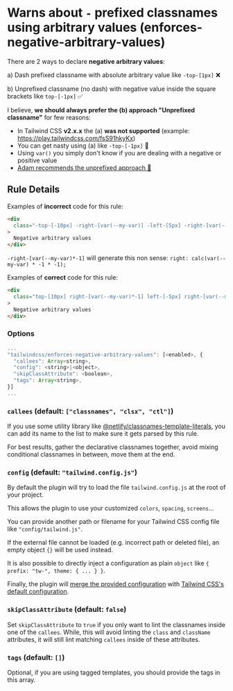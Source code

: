 # Warns about `-` prefixed classnames using arbitrary values (enforces-negative-arbitrary-values)

There are 2 ways to declare **negative arbitrary values**:

a) Dash prefixed classname with absolute arbitrary value like `-top-[1px]` ❌

b) Unprefixed classname (no dash) with negative value inside the square brackets like `top-[-1px]` ✅

I believe, **we should always prefer the (b) approach "Unprefixed classname"** for few reasons:

- In Tailwind CSS **v2.x.x** the (a) **was not supported** (example: https://play.tailwindcss.com/fsS91hkyKx)
- You can get nasty using (a) like `-top-[-1px]` 🥴
- Using `var()` you simply don't know if you are dealing with a negative or positive value
- [Adam recommends the unprefixed approach 🎉](https://twitter.com/adamwathan/status/1487895306847105038)

## Rule Details

Examples of **incorrect** code for this rule:

```html
<div
  class="-top-[-10px] -right-[var(--my-var)] -left-[5px] -right-[var(--my-var)*-1]"
>
  Negative arbitrary values
</div>
```

`-right-[var(--my-var)*-1]` will generate this non sense: `right: calc(var(--my-var) * -1 * -1);`

Examples of **correct** code for this rule:

```html
<div
  class="top-[10px] right-[var(--my-var)*-1] left-[-5px] right-[var(--my-var)]"
>
  Negative arbitrary values
</div>
```

### Options

```js
...
"tailwindcss/enforces-negative-arbitrary-values": [<enabled>, {
  "callees": Array<string>,
  "config": <string>|<object>,
  "skipClassAttribute": <boolean>,
  "tags": Array<string>,
}]
...
```

### `callees` (default: `["classnames", "clsx", "ctl"]`)

If you use some utility library like [@netlify/classnames-template-literals](https://github.com/netlify/classnames-template-literals), you can add its name to the list to make sure it gets parsed by this rule.

For best results, gather the declarative classnames together, avoid mixing conditional classnames in between, move them at the end.

### `config` (default: `"tailwind.config.js"`)

By default the plugin will try to load the file `tailwind.config.js` at the root of your project.

This allows the plugin to use your customized `colors`, `spacing`, `screens`...

You can provide another path or filename for your Tailwind CSS config file like `"config/tailwind.js"`.

If the external file cannot be loaded (e.g. incorrect path or deleted file), an empty object `{}` will be used instead.

It is also possible to directly inject a configuration as plain `object` like `{ prefix: "tw-", theme: { ... } }`.

Finally, the plugin will [merge the provided configuration](https://tailwindcss.com/docs/configuration#referencing-in-java-script) with [Tailwind CSS's default configuration](https://github.com/tailwindlabs/tailwindcss/blob/master/stubs/defaultConfig.stub.js).

### `skipClassAttribute` (default: `false`)

Set `skipClassAttribute` to `true` if you only want to lint the classnames inside one of the `callees`.
While, this will avoid linting the `class` and `className` attributes, it will still lint matching `callees` inside of these attributes.

### `tags` (default: `[]`)

Optional, if you are using tagged templates, you should provide the tags in this array.

